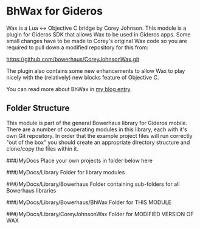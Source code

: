 BhWax for Gideros 
=================

Wax is a Lua <-> Objective C bridge by Corey Johnson. This module is a plugin for Gideros SDK that allows Wax to be used in Gideros apps. Some small changes have to be made to Corey's
original Wax code so you are required to pull down a modified repository for this from:

https://github.com/bowerhaus/CoreyJohnsonWax.git

The plugin also contains some new enhancements to allow Wax to play nicely with the (relatively)
new blocks feature of Objective C.

You can read more about BhWax in [my blog entry](http://bowerhaus.eu/blog/files/hot_wax.html).

Folder Structure
----------------

This module is part of the general Bowerhaus library for Gideros mobile. There are a number of cooperating modules in this library, each with it's own Git repository. In order that the example project files will run correctly "out of the box" you should create an appropriate directory structure and clone/copy the files within it.

###/MyDocs
Place your own projects in folder below here

###/MyDocs/Library
Folder for library modules

###/MyDocs/Library/Bowerhaus
Folder containing sub-folders for all Bowerhaus libraries

###/MyDocs/Library/Bowerhaus/BhWax
Folder for THIS MODULE

###/MyDocs/Library/CoreyJohnsonWax
Folder for MODIFIED VERSION OF WAX

